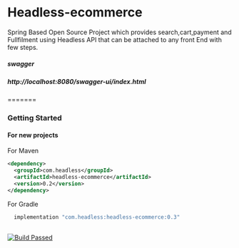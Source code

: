# Headless-ecommerce

Spring Based Open Source Project which provides search,cart,payment and Fullfilment using Headless API that can be attached to any front End with few steps.

##### swagger

##### http://localhost:8080/swagger-ui/index.html
=======



### Getting Started

#### For new projects
For Maven
```xml 
<dependency>
  <groupId>com.headless</groupId>
  <artifactId>headless-ecommerce</artifactId>
  <version>0.2</version>
</dependency>

```

For Gradle
```gradle 
  implementation "com.headless:headless-ecommerce:0.3"
  
  ```
  [![Build Passed](https://github.com/headlessecommerce/headlessecommerce.github.io/actions/workflows/gradle_build.yml/badge.svg?branch=main)](https://github.com/headlessecommerce/headlessecommerce.github.io/actions/workflows/gradle_build.yml)


